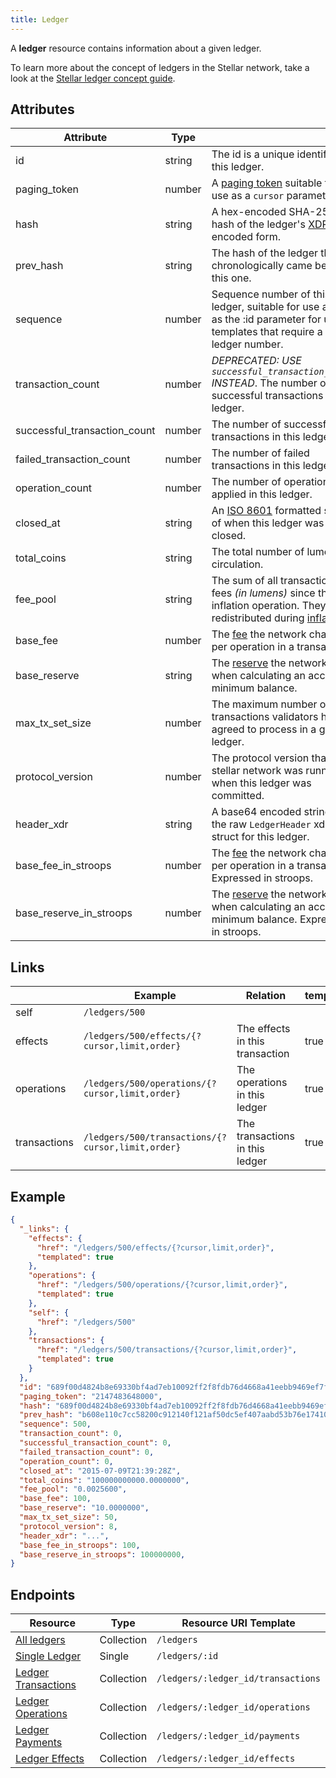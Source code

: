 ```yaml
---
title: Ledger
---
```


A **ledger** resource contains information about a given ledger.

To learn more about the concept of ledgers in the Stellar network, take a look at the [Stellar ledger concept guide](https://www.stellar.org/developers/learn/concepts/ledger.html).

## Attributes

| Attribute                    | Type   |                                                                                                                               |
|------------------------------|--------|-------------------------------------------------------------------------------------------------------------------------------|
| id                           | string | The id is a unique identifier for this ledger.                                                                                |
| paging_token                 | number | A [paging token](./page.md) suitable for use as a `cursor` parameter.                                                         |
| hash                         | string | A hex-encoded SHA-256 hash of the ledger's [XDR](../../learn/xdr.md)-encoded form.                                            |
| prev_hash                    | string | The hash of the ledger that chronologically came before this one.                                                             |
| sequence                     | number | Sequence number of this ledger, suitable for use as the as the :id parameter for url templates that require a ledger number.  |
| transaction_count            | number | *DEPRECATED: USE `successful_transaction_count` INSTEAD*. The number of successful transactions in this ledger.               |
| successful_transaction_count | number | The number of successful transactions in this ledger.                                                                         |
| failed_transaction_count     | number | The number of failed transactions in this ledger.                                                                             |
| operation_count              | number | The number of operations applied in this ledger.                                                                              |
| closed_at                    | string | An [ISO 8601](https://en.wikipedia.org/wiki/ISO_8601) formatted string of when this ledger was closed.                        |
| total_coins                  | string | The total number of lumens in circulation.                                                                                    |
| fee_pool                     | string | The sum of all transaction fees *(in lumens)* since the last inflation operation. They are redistributed during [inflation].  |
| base_fee                     | number | The [fee] the network charges per operation in a transaction.                                                                 |
| base_reserve                 | string | The [reserve][fee] the network uses when calculating an account's minimum balance.                                            |
| max_tx_set_size              | number | The maximum number of transactions validators have agreed to process in a given ledger.                                       |
| protocol_version             | number | The protocol version that the stellar network was running when this ledger was committed.                                     |
| header_xdr                   | string | A base64 encoded string of the raw `LedgerHeader` xdr struct for this ledger.                                                 |
| base_fee_in_stroops          | number | The [fee] the network charges per operation in a transaction.  Expressed in stroops.                                          |
| base_reserve_in_stroops      | number | The [reserve][fee] the network uses when calculating an account's minimum balance. Expressed in stroops.                      |

## Links
|              | Example                                           | Relation                        | templated |
|--------------|---------------------------------------------------|---------------------------------|-----------|
| self         | `/ledgers/500`                                    |                                 |           |
| effects      | `/ledgers/500/effects/{?cursor,limit,order}`      | The effects in this transaction | true      |
| operations   | `/ledgers/500/operations/{?cursor,limit,order}`   | The operations in this ledger   | true      |
| transactions | `/ledgers/500/transactions/{?cursor,limit,order}` | The transactions in this ledger | true      |


## Example

```json
{
  "_links": {
    "effects": {
      "href": "/ledgers/500/effects/{?cursor,limit,order}",
      "templated": true
    },
    "operations": {
      "href": "/ledgers/500/operations/{?cursor,limit,order}",
      "templated": true
    },
    "self": {
      "href": "/ledgers/500"
    },
    "transactions": {
      "href": "/ledgers/500/transactions/{?cursor,limit,order}",
      "templated": true
    }
  },
  "id": "689f00d4824b8e69330bf4ad7eb10092ff2f8fdb76d4668a41eebb9469ef7f30",
  "paging_token": "2147483648000",
  "hash": "689f00d4824b8e69330bf4ad7eb10092ff2f8fdb76d4668a41eebb9469ef7f30",
  "prev_hash": "b608e110c7cc58200c912140f121af50dc5ef407aabd53b76e1741080aca1cf0",
  "sequence": 500,
  "transaction_count": 0,
  "successful_transaction_count": 0,
  "failed_transaction_count": 0,
  "operation_count": 0,
  "closed_at": "2015-07-09T21:39:28Z",
  "total_coins": "100000000000.0000000",
  "fee_pool": "0.0025600",
  "base_fee": 100,
  "base_reserve": "10.0000000",
  "max_tx_set_size": 50,
  "protocol_version": 8,
  "header_xdr": "...",
  "base_fee_in_stroops": 100,
  "base_reserve_in_stroops": 100000000,
}
```

## Endpoints
| Resource                | Type       | Resource URI Template              |
|-------------------------|------------|------------------------------------|
| [All ledgers](../ledgers-all.md)         | Collection | `/ledgers`                         |
| [Single Ledger](../ledgers-single.md)       | Single     | `/ledgers/:id`                     |
| [Ledger Transactions](../transactions-for-ledger.md) | Collection | `/ledgers/:ledger_id/transactions` |
| [Ledger Operations](../operations-for-ledger.md)   | Collection | `/ledgers/:ledger_id/operations`   |
| [Ledger Payments](../payments-for-ledger.md)     | Collection | `/ledgers/:ledger_id/payments`     |
| [Ledger Effects](../effects-for-ledger.md)      | Collection | `/ledgers/:ledger_id/effects`      |



[inflation]: https://www.stellar.org/developers/learn/concepts/inflation.html
[fee]: https://www.stellar.org/developers/learn/concepts/fees.html
